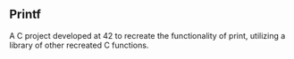 ## Printf

A C project developed at 42 to recreate the functionality of print, utilizing a library of other recreated C functions.
